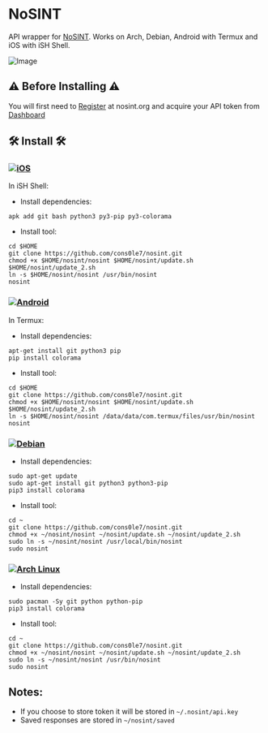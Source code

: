 # NoSINT 
API wrapper for [NoSINT](https://nosint.org). Works on Arch, Debian, Android with Termux and iOS with iSH Shell.

![Image](https://github.com/user-attachments/assets/8dc14107-9b0a-4fea-bcab-69638480f44e)

## ⚠️ Before Installing ⚠️
You will first need to [Register](https://nosint.org/auth/register) at nosint.org and acquire your API token from  [Dashboard](https://nosint.org/auth/register)

## 🛠️ Install 🛠️

### [![iOS](https://img.shields.io/badge/iOS-000000?style=for-the-badge&logo=apple&logoColor=white)](#)
In iSH Shell: 
- Install dependencies: 
```
apk add git bash python3 py3-pip py3-colorama
```
- Install tool: 
```
cd $HOME
git clone https://github.com/cons0le7/nosint.git
chmod +x $HOME/nosint/nosint $HOME/nosint/update.sh $HOME/nosint/update_2.sh 
ln -s $HOME/nosint/nosint /usr/bin/nosint
nosint
```
### [![Android](https://img.shields.io/badge/Android-3DDC84?style=for-the-badge&logo=android&logoColor=white)](#)
In Termux: 
- Install dependencies: 
```
apt-get install git python3 pip
pip install colorama
```
- Install tool: 
```
cd $HOME
git clone https://github.com/cons0le7/nosint.git
chmod +x $HOME/nosint/nosint $HOME/nosint/update.sh $HOME/nosint/update_2.sh 
ln -s $HOME/nosint/nosint /data/data/com.termux/files/usr/bin/nosint
nosint
```
### [![Debian](https://img.shields.io/badge/Debian-A81D33?style=for-the-badge&logo=debian&logoColor=fff)](#)
- Install dependencies: 
```
sudo apt-get update
sudo apt-get install git python3 python3-pip
pip3 install colorama
```
- Install tool: 
```
cd ~
git clone https://github.com/cons0le7/nosint.git
chmod +x ~/nosint/nosint ~/nosint/update.sh ~/nosint/update_2.sh
sudo ln -s ~/nosint/nosint /usr/local/bin/nosint
sudo nosint
```
### [![Arch Linux](https://img.shields.io/badge/Arch%20Linux-%230C8BDC?style=for-the-badge&logo=arch-linux&logoColor=white)](#)
- Install dependencies: 
```
sudo pacman -Sy git python python-pip
pip3 install colorama
```
- Install tool: 
```
cd ~
git clone https://github.com/cons0le7/nosint.git
chmod +x ~/nosint/nosint ~/nosint/update.sh ~/nosint/update_2.sh
sudo ln -s ~/nosint/nosint /usr/bin/nosint
sudo nosint
```

## Notes: 
- If you choose to store token it will be stored in `~/.nosint/api.key`
- Saved responses are stored in `~/nosint/saved`
